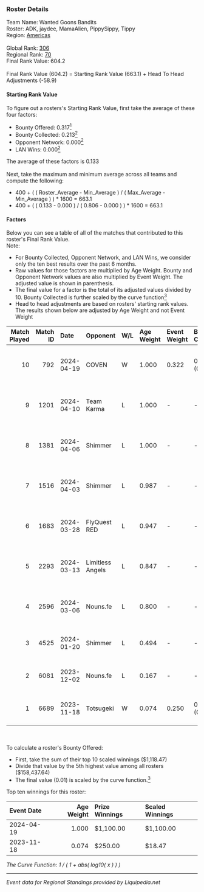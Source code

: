 ### Roster Details<br />
Team Name: Wanted Goons Bandits<br />
Roster: ADK, jaydee, MamaAlien, PippySippy, Tippy<br />
Region: [Americas]( ../standings_americas.md)<br />
<br />
Global Rank: [306](../standings_global.md)<br />
Regional Rank: [70]( ../standings_americas.md)<br />
Final Rank Value:  604.2<br />
<br />
Final Rank Value (604.2) = Starting Rank Value (663.1) + Head To Head Adjustments (-58.9)<br />

#### Starting Rank Value<br />
To figure out a rosters's Starting Rank Value, first take the average of these four factors:<br />
- Bounty Offered: 0.317[<sup>1</sup>](#table2)
- Bounty Collected: 0.213[<sup>2</sup>](#table1)
- Opponent Network: 0.000[<sup>2</sup>](#table1)
- LAN Wins: 0.000[<sup>2</sup>](#table1)

The average of these factors is 0.133<br />
<br />
Next, take the maximum and minimum average across all teams and compute the following:<br />
- 400 + ( ( Roster_Average - Min_Average ) / ( Max_Average - Min_Average ) ) * 1600 = 663.1
- 400 + ( ( 0.133 - 0.000 ) / ( 0.806 - 0.000 ) ) * 1600 = 663.1


#### Factors<br />
Below you can see a table of all of the matches that contributed to this roster's Final Rank Value.<br />
Note:<br />

- For Bounty Collected, Opponent Network, and LAN Wins, we consider only the ten best results over the past 6 months.
- Raw values for those factors are multiplied by Age Weight. Bounty and Opponent Network values are also multiplied by Event Weight. The adjusted value is shown in parenthesis.
- The final value for a factor is the total of its adjusted values divided by 10. Bounty Collected is further scaled by the curve function[<sup>3</sup>](#curveFunction)
- Head to head adjustments are based on rosters' starting rank values. The results shown below are adjusted by Age Weight and not Event Weight
<span id="table1"></span><br />


| Match Played | Match ID | Date       | Opponent         | W/L | Age Weight | Event Weight | Bounty Collected | Opponent Network | LAN Wins  | H2H Adj. | Roster                                     |
| -: | -: | :- | :- | :- | :- | :- | :- | :- | :- | -: | :- |
|           10 |      792 | 2024-04-19 | COVEN            | W   | 1.000      | 0.322        | 0.006 (0.002)    | 0.000 (0.000)    | 0 (0.000) |    11.79 | ADK, jaydee, MamaAlien, PippySippy, Tippy  |
|            9 |     1201 | 2024-04-10 | Team Karma       | L   | 1.000      | -            | -                | -                | -         |   -10.68 | ADK, jaydee, MamaAlien, PippySippy, Tippy  |
|            8 |     1381 | 2024-04-06 | Shimmer          | L   | 1.000      | -            | -                | -                | -         |    -9.56 | ADK, jaydee, MamaAlien, PippySippy, Tippy  |
|            7 |     1516 | 2024-04-03 | Shimmer          | L   | 0.987      | -            | -                | -                | -         |   -10.18 | ADK, jaydee, MamaAlien, PippySippy, Tippy  |
|            6 |     1683 | 2024-03-28 | FlyQuest RED     | L   | 0.947      | -            | -                | -                | -         |    -8.77 | ADK, jaydee, MamaAlien, PippySippy, Tippy  |
|            5 |     2293 | 2024-03-13 | Limitless Angels | L   | 0.847      | -            | -                | -                | -         |   -11.22 | ADK, jaydee, MamaAlien, PippySippy, Tippy  |
|            4 |     2596 | 2024-03-06 | Nouns.fe         | L   | 0.800      | -            | -                | -                | -         |   -11.33 | ADK, jaydee, MamaAlien, PippySippy, Tippy  |
|            3 |     4525 | 2024-01-20 | Shimmer          | L   | 0.494      | -            | -                | -                | -         |    -6.30 | jaydee, MamaAlien, PippySippy, Reef, Tippy |
|            2 |     6081 | 2023-12-02 | Nouns.fe         | L   | 0.167      | -            | -                | -                | -         |    -3.10 | jaydee, MamaAlien, PippySippy, Reef, Tippy |
|            1 |     6689 | 2023-11-18 | Totsugeki        | W   | 0.074      | 0.250        | 0.000 (0.000)    | 0.000 (0.000)    | 0 (0.000) |     0.43 | Cloudy, MamaAlien, PippySippy, Reef, Tippy |

<br />
<span id="table2"></span><br />
To calculate a roster's Bounty Offered:<br />

- First, take the sum of their top 10 scaled winnings ($1,118.47)
- Divide that value by the 5th highest value among all rosters ($158,437.64)
- The final value (0.01) is scaled by the curve function.[<sup>3</sup>](#curveFunction)

Top ten winnings for this roster:<br />

| Event Date | Age Weight | Prize Winnings | Scaled Winnings |
| :- | -: | :- | :- |
| 2024-04-19 |      1.000 | $1,100.00      | $1,100.00       |
| 2023-11-18 |      0.074 | $250.00        | $18.47          |


<span id="curveFunction"></span>_The Curve Function: 1 / ( 1 + abs( log10( x ) ) )_<br />

---
_Event data for Regional Standings provided by Liquipedia.net_<br />
